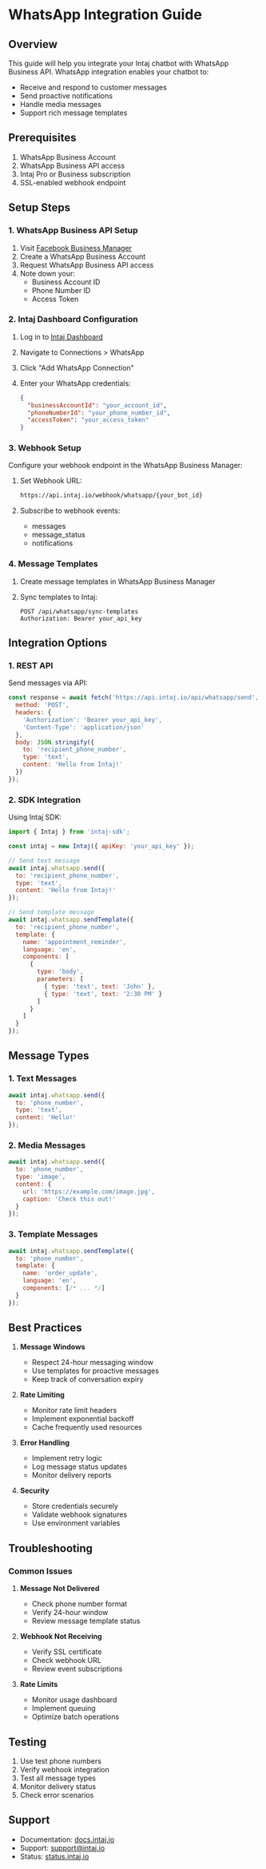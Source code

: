 # WhatsApp Integration Guide

## Overview

This guide will help you integrate your Intaj chatbot with WhatsApp Business API. WhatsApp integration enables your chatbot to:

- Receive and respond to customer messages
- Send proactive notifications
- Handle media messages
- Support rich message templates

## Prerequisites

1. WhatsApp Business Account
2. WhatsApp Business API access
3. Intaj Pro or Business subscription
4. SSL-enabled webhook endpoint

## Setup Steps

### 1. WhatsApp Business API Setup

1. Visit [Facebook Business Manager](https://business.facebook.com)
2. Create a WhatsApp Business Account
3. Request WhatsApp Business API access
4. Note down your:
   - Business Account ID
   - Phone Number ID
   - Access Token

### 2. Intaj Dashboard Configuration

1. Log in to [Intaj Dashboard](https://dashboard.intaj.io)
2. Navigate to Connections > WhatsApp
3. Click "Add WhatsApp Connection"
4. Enter your WhatsApp credentials:

   ```json
   {
     "businessAccountId": "your_account_id",
     "phoneNumberId": "your_phone_number_id",
     "accessToken": "your_access_token"
   }
   ```

### 3. Webhook Setup

Configure your webhook endpoint in the WhatsApp Business Manager:

1. Set Webhook URL:

   ```txt
   https://api.intaj.io/webhook/whatsapp/{your_bot_id}
   ```

2. Subscribe to webhook events:
   - messages
   - message_status
   - notifications

### 4. Message Templates

1. Create message templates in WhatsApp Business Manager
2. Sync templates to Intaj:

   ```http
   POST /api/whatsapp/sync-templates
   Authorization: Bearer your_api_key
   ```

## Integration Options

### 1. REST API

Send messages via API:

```javascript
const response = await fetch('https://api.intaj.io/api/whatsapp/send', {
  method: 'POST',
  headers: {
    'Authorization': 'Bearer your_api_key',
    'Content-Type': 'application/json'
  },
  body: JSON.stringify({
    to: 'recipient_phone_number',
    type: 'text',
    content: 'Hello from Intaj!'
  })
});
```

### 2. SDK Integration

Using Intaj SDK:

```javascript
import { Intaj } from 'intaj-sdk';

const intaj = new Intaj({ apiKey: 'your_api_key' });

// Send text message
await intaj.whatsapp.send({
  to: 'recipient_phone_number',
  type: 'text',
  content: 'Hello from Intaj!'
});

// Send template message
await intaj.whatsapp.sendTemplate({
  to: 'recipient_phone_number',
  template: {
    name: 'appointment_reminder',
    language: 'en',
    components: [
      {
        type: 'body',
        parameters: [
          { type: 'text', text: 'John' },
          { type: 'text', text: '2:30 PM' }
        ]
      }
    ]
  }
});
```

## Message Types

### 1. Text Messages

```javascript
await intaj.whatsapp.send({
  to: 'phone_number',
  type: 'text',
  content: 'Hello!'
});
```

### 2. Media Messages

```javascript
await intaj.whatsapp.send({
  to: 'phone_number',
  type: 'image',
  content: {
    url: 'https://example.com/image.jpg',
    caption: 'Check this out!'
  }
});
```

### 3. Template Messages

```javascript
await intaj.whatsapp.sendTemplate({
  to: 'phone_number',
  template: {
    name: 'order_update',
    language: 'en',
    components: [/* ... */]
  }
});
```

## Best Practices

1. **Message Windows**
   - Respect 24-hour messaging window
   - Use templates for proactive messages
   - Keep track of conversation expiry

2. **Rate Limiting**
   - Monitor rate limit headers
   - Implement exponential backoff
   - Cache frequently used resources

3. **Error Handling**
   - Implement retry logic
   - Log message status updates
   - Monitor delivery reports

4. **Security**
   - Store credentials securely
   - Validate webhook signatures
   - Use environment variables

## Troubleshooting

### Common Issues

1. **Message Not Delivered**
   - Check phone number format
   - Verify 24-hour window
   - Review message template status

2. **Webhook Not Receiving**
   - Verify SSL certificate
   - Check webhook URL
   - Review event subscriptions

3. **Rate Limits**
   - Monitor usage dashboard
   - Implement queuing
   - Optimize batch operations

## Testing

1. Use test phone numbers
2. Verify webhook integration
3. Test all message types
4. Monitor delivery status
5. Check error scenarios

## Support

- Documentation: [docs.intaj.io](https://docs.intaj.io)
- Support: [support@intaj.io](mailto:support@intaj.io)
- Status: [status.intaj.io](https://status.intaj.io)
